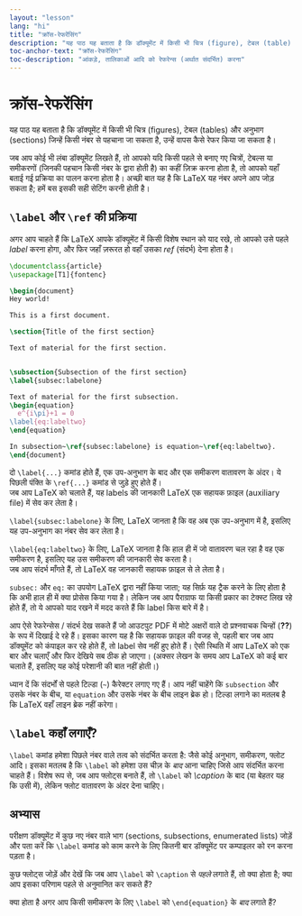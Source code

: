 ```yaml
---
layout: "lesson"
lang: "hi"
title: "क्रॉस-रेफरेंसिंग"
description: "यह पाठ यह बताता है कि डॉक्यूमेंट में किसी भी चित्र (figure), टेबल (table) और अनुभाग (section) जिन्हें किसी नंबर से पहचाना जा सकता है, उन्हें वापस कैसे रेफर किया जा सकता है।"
toc-anchor-text: "क्रॉस-रेफरेंसिंग"
toc-description: "आंकड़े, तालिकाओं आदि को रेफरेन्स (अर्थात संदर्भित) करना"
---
```


# क्रॉस-रेफरेंसिंग

<span class="summary">यह पाठ यह बताता है कि डॉक्यूमेंट में किसी भी चित्र (figures), टेबल (tables) और अनुभाग (sections) जिन्हें किसी नंबर से पहचाना जा सकता है, उन्हें वापस कैसे रेफर किया जा सकता है।</span>

जब आप कोई भी लंबा डॉक्यूमेंट लिखते हैं, तो आपको यदि किसी पहले से बनाए गए चित्रों, टेबल्स या समीकरणों (जिनकी पहचान किसी नंबर के द्वारा होती है) का कहीं ज़िक्र करना होता है, तो आपको यहाँ बताई गई प्रक्रिया का पालन करना होता है। अच्छी बात यह है कि LaTeX यह नंबर अपने आप जोड़ सकता है; हमें बस इसकी सही सेटिंग करनी होती है।


## `\label` और `\ref` की प्रक्रिया

अगर आप चाहते हैं कि LaTeX आपके डॉक्यूमेंट में किसी विशेष स्थान को याद रखे, तो आपको उसे पहले *label* करना होगा, और फिर जहाँ ज़रूरत हो वहाँ उसका *ref* (संदर्भ) देना होता है।

```latex
\documentclass{article}
\usepackage[T1]{fontenc}

\begin{document}
Hey world!

This is a first document.

\section{Title of the first section}

Text of material for the first section.


\subsection{Subsection of the first section}
\label{subsec:labelone}

Text of material for the first subsection.
\begin{equation}
  e^{i\pi}+1 = 0
\label{eq:labeltwo}
\end{equation}

In subsection~\ref{subsec:labelone} is equation~\ref{eq:labeltwo}.
\end{document}
```

दो `\label{...}` कमांड होते हैं, एक उप-अनुभाग के बाद और एक समीकरण वातावरण के अंदर। ये पिछली पंक्ति के `\ref{...}` कमांड से जुड़े हुए होते हैं।  
जब आप LaTeX को चलाते हैं, यह labels की जानकारी LaTeX एक सहायक फ़ाइल (auxiliary file) में सेव कर लेता है।

`\label{subsec:labelone}` के लिए, LaTeX जानता है कि वह अब एक उप-अनुभाग में है, इसलिए यह उप-अनुभाग का नंबर सेव कर लेता है।

`\label{eq:labeltwo}` के लिए, LaTeX जानता है कि हाल ही में जो वातावरण चल रहा है वह एक समीकरण है, इसलिए यह उस समीकरण की जानकारी सेव करता है।  
जब आप संदर्भ माँगते हैं, तो LaTeX वह जानकारी सहायक फ़ाइल से ले लेता है।

`subsec:` और `eq:` का उपयोग LaTeX द्वारा नहीं किया जाता; यह सिर्फ़ यह ट्रैक करने के लिए होता है कि अभी हाल ही में क्या प्रोसेस किया गया है। लेकिन जब आप पैराग्राफ या किसी प्रकार का टेक्स्ट लिख रहे होते हैं, तो ये आपको याद रखने में मदद करते हैं कि label किस बारे में है।



आप ऐसे रेफरेन्सेस / संदर्भ देख सकते हैं जो आउटपुट PDF में मोटे अक्षरों वाले दो प्रश्नवाचक चिन्हों (**??**) के रूप में दिखाई दे रहे हैं। इसका कारण यह है कि सहायक फ़ाइल की वजह से, पहली बार जब आप डॉक्यूमेंट को कंपाइल कर रहे होते हैं, तो label सेव नहीं हुए होते हैं। ऐसी स्थिति में आप LaTeX को एक बार और चलाएँ और फिर देखिये सब ठीक हो जाएगा। (अक्सर लेखन के समय आप LaTeX को कई बार चलाते हैं, इसलिए यह कोई परेशानी की बात नहीं होती।)

ध्यान दें कि संदर्भों से पहले टिल्डा (`~`) कैरेक्टर लगाए गए हैं। आप नहीं चाहेंगे कि `subsection` और उसके नंबर के बीच, या `equation` और उसके नंबर के बीच लाइन ब्रेक हो। टिल्डा लगाने का मतलब है कि LaTeX वहाँ लाइन ब्रेक नहीं करेगा।



## `\label` कहाँ लगाएँ?

`\label` कमांड हमेशा पिछले नंबर वाले तत्व को संदर्भित करता है: जैसे कोई अनुभाग, समीकरण, फ्लोट आदि। इसका मतलब है कि `\label` को हमेशा उस चीज़ के *बाद* आना चाहिए जिसे आप संदर्भित करना चाहते हैं। विशेष रूप से, जब आप फ्लोट्स बनाते हैं, तो `\label` को *\caption* के बाद (या बेहतर यह कि उसी में), लेकिन फ्लोट वातावरण के अंदर देना चाहिए।



## अभ्यास
परीक्षण डॉक्यूमेंट में कुछ नए नंबर वाले भाग (sections, subsections, enumerated lists) जोड़ें और पता करें कि `\label` कमांड को काम करने के लिए कितनी बार डॉक्यूमेंट पर कम्पाइलर को रन करना पड़ता है।

कुछ फ्लोट्स जोड़ें और देखें कि जब आप `\label` को `\caption` से *पहले* लगाते हैं, तो क्या होता है; क्या आप इसका परिणाम पहले से अनुमानित कर सकते हैं?

क्या होता है अगर आप किसी समीकरण के लिए `\label` को `\end{equation}` के *बाद* लगाते हैं?